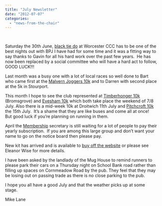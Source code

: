```yaml
---
title: "July Newsletter"
date: "2012-07-07"
categories: 
  - "news-from-the-chair"
---
```


 

Saturday the 30th June, [black tie do](https://bpj.org.uk/black-pear-joggers-scrub-up-for-summer-ball/ "Black Pear Joggers Scrub Up for Summer Ball") at Worcester CCC has to be one of the best nights out with BPJ I have had for some time and it was a fitting way to say thanks to Gavin for all his hard work over the past few years.  He has now been replaced by a social committee who will have a hard act to follow, GOOD LUCK!!!

Last month was a busy one with a lot of local races so well done to Bart who came first at the [Malvern Joggers 10k](https://bpj.org.uk/events/malvern-joggers-10k/?instance_id= "Malvern Joggers 10k") and to Darren with second place at the 5k in Stourport.

This month I hope to see the club represented at [Timberhonger 10k](http://www.timberhonger10k.co.uk/ "Timberhonger 10k") (Bromsgrove) and [Evesham 10k](https://bpj.org.uk/events/evesham-vale-10k/?instance_id= "Evesham Vale 10k") which both take place the weekend of 7/8 July. Also there is a mid-week 10k at Droitwich 11th July and [Pitchcroft 10k](http://www.worcester-ac.co.uk/FixturesRoadandXC.htm "Pitchcroft 10k and Fun Run") the 15th July.  It’s a shame that they are like buses and come all at once!  But good luck if you’re planning on running in them.

April the [Membership](https://bpj.org.uk/membership/ "Membership") secretary is still waiting for a lot of people to pay their yearly subscription.  If you are among this large group and don’t want your name to go on the notice board then please pay.

New kit has arrived and is available to [buy off the website](https://bpj.org.uk/kit/ "Kit") or please see Eleanor Wise for more details.

I have been asked by the landlady of the Mug House to remind runners to please park their cars on a Thursday night on School Bank road rather than filling up spaces on Cornmeadow Road by the pub. They feel that they may be losing out on passing trade as there is no close parking to the pub.

I hope you all have a good July and that the weather picks up at some stage.

Mike Lane
